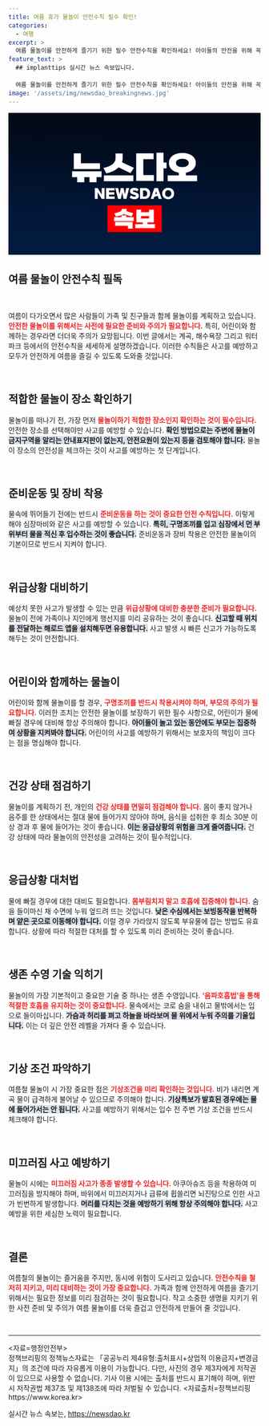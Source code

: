```yaml
---
title: 여름 휴가 물놀이 안전수칙 필수 확인!
categories:
  - 여행
excerpt: >
  여름 물놀이를 안전하게 즐기기 위한 필수 안전수칙을 확인하세요! 아이들의 안전을 위해 꼭 알아야 할 정보가 가득합니다. 사고를 예방하고 즐거운 여름휴가를 보내는 방법, 지금 클릭해보세요!
feature_text: >
  ## implanttips 실시간 뉴스 속보입니다.

  여름 물놀이를 안전하게 즐기기 위한 필수 안전수칙을 확인하세요! 아이들의 안전을 위해 꼭 알아야 할 정보가 가득합니다. 사고를 예방하고 즐거운 여름휴가를 보내는 방법, 지금 클릭해보세요!
image: '/assets/img/newsdao_breakingnews.jpg'
---
```


<p><img src="/assets/img/newsdao_breakingnews.jpg" alt="implanttips 속보" /></p>

<h2 data-ke-size="size26">여름 물놀이 안전수칙 필독</h2>

<p data-ke-size="size16">&nbsp;</p>

<p>여름이 다가오면서 많은 사람들이 가족 및 친구들과 함께 물놀이를 계획하고 있습니다. <b><span style="color: #ee2323;">안전한 물놀이를 위해서는 사전에 필요한 준비와 주의가 필요합니다.</span></b> 특히, 어린이와 함께하는 경우라면 더더욱 주의가 요망됩니다. 이번 글에서는 계곡, 해수욕장 그리고 워터파크 등에서의 안전수칙을 세세하게 설명하겠습니다. 이러한 수칙들은 사고를 예방하고 모두가 안전하게 여름을 즐길 수 있도록 도와줄 것입니다. </p>

<p data-ke-size="size16">&nbsp;</p>

<h2 data-ke-size="size26">적합한 물놀이 장소 확인하기</h2>

<p>물놀이를 떠나기 전, 가장 먼저 <b><span style="color: #ee2323;">물놀이하기 적합한 장소인지 확인하는 것이 필수입니다.</span></b> 안전한 장소를 선택해야만 사고를 예방할 수 있습니다. <b><span style="background-color: #21538527;">확인 방법으로는 주변에 물놀이 금지구역을 알리는 안내표지판이 없는지, 안전요원이 있는지 등을 검토해야 합니다.</span></b> 물놀이 장소의 안전성을 체크하는 것이 사고를 예방하는 첫 단계입니다.</p>

<p data-ke-size="size16">&nbsp;</p>

<h2 data-ke-size="size26">준비운동 및 장비 착용</h2>

<p>물속에 뛰어들기 전에는 반드시 <b><span style="color: #ee2323;">준비운동을 하는 것이 중요한 안전 수칙입니다.</span></b> 이렇게 해야 심장마비와 같은 사고를 예방할 수 있습니다. <b><span style="background-color: #21538527;">특히, 구명조끼를 입고 심장에서 먼 부위부터 물을 적신 후 입수하는 것이 좋습니다.</span></b> 준비운동과 장비 착용은 안전한 물놀이의 기본이므로 반드시 지켜야 합니다.</p>

<p data-ke-size="size16">&nbsp;</p>

<h2 data-ke-size="size26">위급상황 대비하기</h2>

<p>예상치 못한 사고가 발생할 수 있는 만큼 <b><span style="color: #ee2323;">위급상황에 대비한 충분한 준비가 필요합니다.</span></b> 물놀이 전에 가족이나 지인에게 행선지를 미리 공유하는 것이 좋습니다. <b><span style="background-color: #21538527;">신고할 때 위치를 전달하는 해로드 앱을 설치해두면 유용합니다.</span></b> 사고 발생 시 빠른 신고가 가능하도록 해두는 것이 안전합니다.</p>

<p data-ke-size="size16">&nbsp;</p>

<h2 data-ke-size="size26">어린이와 함께하는 물놀이</h2>

<p>어린이와 함께 물놀이를 할 경우, <b><span style="color: #ee2323;">구명조끼를 반드시 착용시켜야 하며, 부모의 주의가 필요합니다.</span></b> 이러한 조치는 안전한 물놀이를 보장하기 위한 필수 사항으로, 어린이가 물에 빠질 경우에 대비해 항상 주의해야 합니다. <b><span style="background-color: #21538527;">아이들이 놀고 있는 동안에도 부모는 집중하여 상황을 지켜봐야 합니다.</span></b> 어린이의 사고를 예방하기 위해서는 보호자의 책임이 크다는 점을 명심해야 합니다.</p>

<p data-ke-size="size16">&nbsp;</p>

<h2 data-ke-size="size26">건강 상태 점검하기</h2>

<p>물놀이를 계획하기 전, 개인의 <b><span style="color: #ee2323;">건강 상태를 면밀히 점검해야 합니다.</span></b> 몸이 좋지 않거나 음주를 한 상태에서는 절대 물에 들어가지 않아야 하며, 음식을 섭취한 후 최소 30분 이상 경과 후 물에 들어가는 것이 좋습니다. <b><span style="background-color: #21538527;">이는 응급상황의 위험을 크게 줄여줍니다.</span></b> 건강 상태에 따라 물놀이의 안전성을 고려하는 것이 필수적입니다.</p>

<p data-ke-size="size16">&nbsp;</p>

<h2 data-ke-size="size26">응급상황 대처법</h2>

<p>물에 빠질 경우에 대한 대비도 필요합니다. <b><span style="color: #ee2323;">몸부림치지 말고 호흡에 집중해야 합니다.</span></b> 숨을 들이마신 채 수면에 누워 엎드려 뜨는 것입니다. <b><span style="background-color: #21538527;">낮은 수심에서는 보빙동작을 반복하며 얕은 곳으로 이동해야 합니다.</span></b> 이럴 경우 가라앉지 않도록 부유물에 잡는 방법도 유효합니다. 상황에 따라 적절한 대처를 할 수 있도록 미리 준비하는 것이 좋습니다.</p>

<p data-ke-size="size16">&nbsp;</p>

<h2 data-ke-size="size26">생존 수영 기술 익히기</h2>

<p>물놀이의 가장 기본적이고 중요한 기술 중 하나는 생존 수영입니다. <b><span style="color: #ee2323;">‘음파호흡법’을 통해 적절한 호흡을 유지하는 것이 중요합니다.</span></b> 물속에서는 코로 숨을 내쉬고 물밖에서는 입으로 들이마십니다. <b><span style="background-color: #21538527;">가슴과 허리를 펴고 하늘을 바라보며 물 위에서 누워 주의를 기울입니다.</span></b> 이는 더 깊은 안전 레벨을 가져다 줄 수 있습니다.</p>

<p data-ke-size="size16">&nbsp;</p>

<h2 data-ke-size="size26">기상 조건 파악하기</h2>

<p>여름철 물놀이 시 가장 중요한 점은 <b><span style="color: #ee2323;">기상조건을 미리 확인하는 것입니다.</span></b> 비가 내리면 계곡 물이 급격하게 불어날 수 있으므로 주의해야 합니다. <b><span style="background-color: #21538527;">기상특보가 발효된 경우에는 물에 들어가서는 안 됩니다.</span></b> 사고를 예방하기 위해서는 입수 전 주변 기상 조건을 반드시 체크해야 합니다.</p>

<p data-ke-size="size16">&nbsp;</p>

<h2 data-ke-size="size26">미끄러짐 사고 예방하기</h2>

<p>물놀이 시에는 <b><span style="color: #ee2323;">미끄러짐 사고가 종종 발생할 수 있습니다.</span></b> 아쿠아슈즈 등을 착용하여 미끄러짐을 방지해야 하며, 바위에서 미끄러지거나 급류에 휩쓸리면 뇌진탕으로 인한 사고가 빈번하게 발생합니다. <b><span style="background-color: #21538527;">머리를 다치는 것을 예방하기 위해 항상 주의해야 합니다.</span></b> 사고 예방을 위한 세심한 노력이 필요합니다.</p>

<p data-ke-size="size16">&nbsp;</p>

<h2 data-ke-size="size26">결론</h2>

<p>여름철의 물놀이는 즐거움을 주지만, 동시에 위험이 도사리고 있습니다. <b><span style="color: #ee2323;">안전수칙을 철저히 지키고, 미리 대비하는 것이 가장 중요합니다.</span></b> 가족과 함께 안전하게 여름을 즐기기 위해서는 필요한 정보를 미리 점검하는 것이 필요합니다. 작고 소중한 생명을 지키기 위한 사전 준비 및 주의가 여름 물놀이를 더욱 즐겁고 안전하게 만들어 줄 것입니다. </p>

<p data-ke-size="size16">&nbsp;</p>

<hr>

<p>&lt;자료=행정안전부&gt;<br />
정책브리핑의 정책뉴스자료는 「공공누리 제4유형:출처표시+상업적 이용금지+변경금지」의 조건에 따라 자유롭게 이용이 가능합니다. 다만, 사진의 경우 제3자에게 저작권이 있으므로 사용할 수 없습니다. 기사 이용 시에는 출처를 반드시 표기해야 하며, 위반 시 저작권법 제37조 및 제138조에 따라 처벌될 수 있습니다. &lt;자료출처=정책브리핑 https://www.korea.kr></p>
실시간 뉴스 속보는, <a href="https://newsdao.kr" rel="dofollow">https://newsdao.kr</a>


